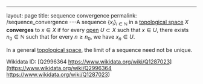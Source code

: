 ---
 layout: page
 title: sequence convergence
 permalink: /sequence_convergence
---A sequence $\{x_i\}_{i\in\mathbb N}$ in a [topological space](https://defsmath.github.io/DefsMath/topological_space) $X$ **converges** to $x \in X$ if for every [open](https://defsmath.github.io/DefsMath/open) $U\subset X$ such that $x \in U$, there exists $n_0 \in\mathbb N$ such that for every $n \geq n_0$, we have $x_n \in U$.

In a general [topological space](https://defsmath.github.io/DefsMath/topological_space), the limit of a sequence need not be unique.

Wikidata ID: [Q2996364
https://www.wikidata.org/wiki/Q1287023](https://www.wikidata.org/wiki/Q2996364
https://www.wikidata.org/wiki/Q1287023)